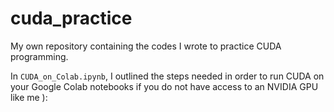 # cuda\_practice

My own repository containing the codes I wrote to practice CUDA programming.

In `CUDA_on_Colab.ipynb`, I outlined the steps needed in order to run CUDA on your Google Colab notebooks if you do not have access to an NVIDIA GPU like me ):

